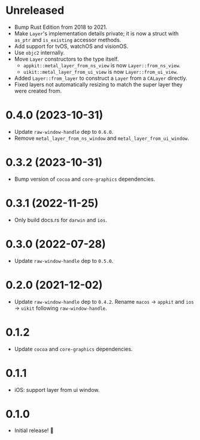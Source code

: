 # Unreleased
- Bump Rust Edition from 2018 to 2021.
- Make `Layer`'s implementation details private; it is now a struct with `as_ptr` and `is_existing` accessor methods.
- Add support for tvOS, watchOS and visionOS.
- Use `objc2` internally.
- Move `Layer` constructors to the type itself.
  - `appkit::metal_layer_from_ns_view` is now `Layer::from_ns_view`.
  - `uikit::metal_layer_from_ui_view` is now `Layer::from_ui_view`.
- Added `Layer::from_layer` to construct a `Layer` from a `CALayer` directly.
- Fixed layers not automatically resizing to match the super layer they were created from.

# 0.4.0 (2023-10-31)
- Update `raw-window-handle` dep to `0.6.0`.
- Remove `metal_layer_from_ns_window` and `metal_layer_from_ui_window`.

# 0.3.2 (2023-10-31)
- Bump version of `cocoa` and `core-graphics` dependencies.

# 0.3.1 (2022-11-25)
- Only build docs.rs for `darwin` and `ios`.

# 0.3.0 (2022-07-28)
- Update `raw-window-handle` dep to `0.5.0`.

# 0.2.0 (2021-12-02)
- Update `raw-window-handle` dep to `0.4.2`. Rename `macos` -> `appkit` and `ios` -> `uikit` following `raw-window-handle`.

# 0.1.2
- Update `cocoa` and `core-graphics` dependencies.

# 0.1.1
- iOS: support layer from ui window.

# 0.1.0
- Initial release! 🎉
